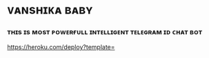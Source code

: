 # ᴠᴀɴsʜɪᴋᴀ ʙᴀʙʏ

### ᴛʜɪs ɪs ᴍᴏsᴛ ᴘᴏᴡᴇʀғᴜʟʟ ɪɴᴛᴇʟʟɪɢᴇɴᴛ ᴛᴇʟᴇɢʀᴀᴍ ɪᴅ ᴄʜᴀᴛ ʙᴏᴛ

https://heroku.com/deploy?template=
